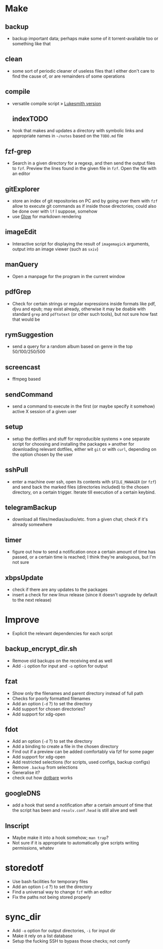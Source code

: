 # Make

## backup
- backup important data; perhaps make some of it torrent-available too or something like that

## clean
- some sort of periodic cleaner of useless files that I either don't care to find the cause of, or are remainders of some operations

## compile
- versatile compile script
	» [Lukesmith version](https://github.com/LukeSmithxyz/voidrice/blob/ae9c12a861d07b792ebe24b85bda1567cc5c37ab/.local/bin/compiler)
	## indexTODO
- hook that makes and updates a directory with symbolic links and appropriate names in `~/notes` based on the `TODO.md` file

## fzf-grep
- Search in a given directory for a regexp, and then send the output files to `fzf`. Preview the lines found in the given file in `fzf`. Open the file with an editor

## gitExplorer
- store an index of git repositories on PC and by going over them with `fzf` allow to execute git commands as if inside those directories; could also be done over with `lf` I suppose, somehow
- use [Glow](https://github.com/charmbracelet/glow) for markdown rendering

## imageEdit
- Interactive script for displaying the result of `imagemagick` arguments, output into an image viewer (such as `sxiv`)

## manQuery
- Open a manpage for the program in the current window

## pdfGrep
- Check for certain strings or regular expressions inside formats like pdf, djvu and epub; may exist already, otherwise it may be doable with standard `grep` and `pdftotext` (or other such tools), but not sure how fast that would be

## rymSuggestion
- send a query for a random album based on genre in the top 50/100/250/500

## screencast
- ffmpeg based

## sendCommand
- send a command to execute in the first (or maybe specify it somehow) active X session of a given user

## setup
- setup the dotfiles and stuff for reproducible systems
	» one separate script for choosing and installing the packages
	» another for downloading relevant dotfiles, either wit `git` or with `curl`, depending on the option chosen by the user

## sshPull
- enter a machine over ssh, open its contents with `$FILE_MANAGER` (or `fzf`) and send back the marked files (directories included) to the chosen directory, on a certain trigger. Iterate till execution of a certain keybind.

## telegramBackup
- download all files/medias/audio/etc. from a given chat; check if it's already somewhere

## timer
- figure out how to send a notification once a certain amount of time has passed, or a certain time is reached; I think they're analoguous, but I'm not sure

## xbpsUpdate
- check if there are any updates to the packages
- insert a check for new linux release (since it doesn't upgrade by default to the next release)

# Improve 

- Explicit the relevant dependencies for each script
 
## backup_encrypt_dir.sh
- Remove old backups on the receiving end as well
- Add `-i` option for input and `-o` option for output

## fzat
- Show only the filenames and parent directory instead of full path
- Checks for poorly formatted filenames
- Add an option (`-d` ?) to set the directory
- Add support for chosen directories?
- Add support for xdg-open

## fdot
- Add an option (`-d` ?) to set the directory
- Add a binding to create a file in the chosen directory
- Find out if a preview can be added comfortably via fzf for some pager
- Add support for xdg-open
- Add restricted selections (for scripts, used configs, backup configs)
- Remove `.backup` from selections
- Generalise it?
- check out how [dotbare](https://github.com/kazhala/dotbare) works

## googleDNS
- add a hook that send a notification after a certain amount of time that the script has been and `resolv.conf.head` is still alive and well

## lnscript
- Maybe make it into a hook somehow; `man trap`?
- Not sure if it is appropriate to automatically give scripts writing permissions, whatev

# storedotf
- Use bash facilities for temporary files
- Add an option (`-d` ?) to set the directory
- Find a universal way to change `fzf` with an editor
- Fix the paths not being stored properly

# sync_dir
- Add `-o` option for output directories, `-i` for input dir
- Make it rely on a list database
- Setup the fucking SSH to bypass those checks; not comfy
